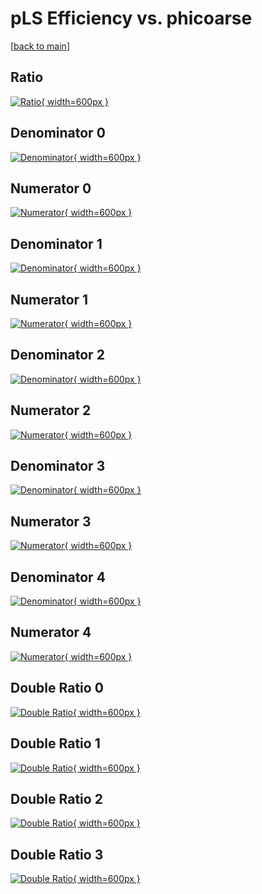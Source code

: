 # pLS Efficiency vs. phicoarse

[[back to main](./)]



## Ratio

[![Ratio](../mtv/var/pLS_vtr_11_0_eff_phicoarse.png){ width=600px }](../mtv/var/pLS_vtr_11_0_eff_phicoarse.pdf)

## Denominator 0

[![Denominator](../mtv/den/pLS_vtr_11_0_eff_phicoarse_den0.png){ width=600px }](../mtv/den/pLS_vtr_11_0_eff_phicoarse_den0.pdf)

## Numerator 0

[![Numerator](../mtv/num/pLS_vtr_11_0_eff_phicoarse_num0.png){ width=600px }](../mtv/num/pLS_vtr_11_0_eff_phicoarse_num0.pdf)

## Denominator 1

[![Denominator](../mtv/den/pLS_vtr_11_0_eff_phicoarse_den1.png){ width=600px }](../mtv/den/pLS_vtr_11_0_eff_phicoarse_den1.pdf)

## Numerator 1

[![Numerator](../mtv/num/pLS_vtr_11_0_eff_phicoarse_num1.png){ width=600px }](../mtv/num/pLS_vtr_11_0_eff_phicoarse_num1.pdf)

## Denominator 2

[![Denominator](../mtv/den/pLS_vtr_11_0_eff_phicoarse_den2.png){ width=600px }](../mtv/den/pLS_vtr_11_0_eff_phicoarse_den2.pdf)

## Numerator 2

[![Numerator](../mtv/num/pLS_vtr_11_0_eff_phicoarse_num2.png){ width=600px }](../mtv/num/pLS_vtr_11_0_eff_phicoarse_num2.pdf)

## Denominator 3

[![Denominator](../mtv/den/pLS_vtr_11_0_eff_phicoarse_den3.png){ width=600px }](../mtv/den/pLS_vtr_11_0_eff_phicoarse_den3.pdf)

## Numerator 3

[![Numerator](../mtv/num/pLS_vtr_11_0_eff_phicoarse_num3.png){ width=600px }](../mtv/num/pLS_vtr_11_0_eff_phicoarse_num3.pdf)

## Denominator 4

[![Denominator](../mtv/den/pLS_vtr_11_0_eff_phicoarse_den4.png){ width=600px }](../mtv/den/pLS_vtr_11_0_eff_phicoarse_den4.pdf)

## Numerator 4

[![Numerator](../mtv/num/pLS_vtr_11_0_eff_phicoarse_num4.png){ width=600px }](../mtv/num/pLS_vtr_11_0_eff_phicoarse_num4.pdf)

## Double Ratio 0

[![Double Ratio](../mtv/ratio/pLS_vtr_11_0_eff_phicoarse_ratio0.png){ width=600px }](../mtv/ratio/pLS_vtr_11_0_eff_phicoarse_ratio0.pdf)

## Double Ratio 1

[![Double Ratio](../mtv/ratio/pLS_vtr_11_0_eff_phicoarse_ratio1.png){ width=600px }](../mtv/ratio/pLS_vtr_11_0_eff_phicoarse_ratio1.pdf)

## Double Ratio 2

[![Double Ratio](../mtv/ratio/pLS_vtr_11_0_eff_phicoarse_ratio2.png){ width=600px }](../mtv/ratio/pLS_vtr_11_0_eff_phicoarse_ratio2.pdf)

## Double Ratio 3

[![Double Ratio](../mtv/ratio/pLS_vtr_11_0_eff_phicoarse_ratio3.png){ width=600px }](../mtv/ratio/pLS_vtr_11_0_eff_phicoarse_ratio3.pdf)

